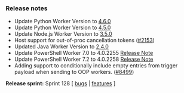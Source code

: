 ### Release notes
<!-- Please add your release notes in the following format:
- My change description (#PR)
-->
- Update Python Worker Version to [4.6.0](https://github.com/Azure/azure-functions-python-worker/releases/tag/4.6.0)
- Update Python Worker Version to [4.5.0](https://github.com/Azure/azure-functions-python-worker/releases/tag/4.5.0)
- Update Node.js Worker Version to [3.5.0](https://github.com/Azure/azure-functions-nodejs-worker/releases/tag/v3.5.0)
- Host support for out-of-proc cancellation tokens ([#2153](https://github.com/Azure/azure-functions-host/issues/2152))
- Updated Java Worker Version to [2.4.0](https://github.com/Azure/azure-functions-java-worker/releases/tag/2.4.0)
- Update PowerShell Worker 7.0 to 4.0.2255 [Release Note](https://github.com/Azure/azure-functions-powershell-worker/releases/tag/v4.0.2255)
- Update PowerShell Worker 7.2 to 4.0.2258 [Release Note](https://github.com/Azure/azure-functions-powershell-worker/releases/tag/v4.0.2258)
- Adding support to conditionally include empty entries from trigger payload when sending to OOP workers. ([#8499](https://github.com/Azure/azure-functions-host/issues/8499))

**Release sprint:** Sprint 128
[ [bugs](https://github.com/Azure/azure-functions-host/issues?q=is%3Aissue+milestone%3A%22Functions+Sprint+128%22+label%3Abug+is%3Aclosed) | [features](https://github.com/Azure/azure-functions-host/issues?q=is%3Aissue+milestone%3A%22Functions+Sprint+128%22+label%3Afeature+is%3Aclosed) ]
